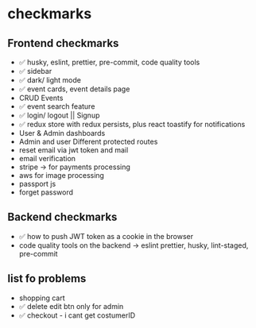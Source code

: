 # checkmarks

## Frontend checkmarks

* ✅ husky, eslint, prettier, pre-commit, code quality tools
* ✅ sidebar
* ✅ dark/ light mode
* ✅ event cards, event details page
* CRUD Events
* ✅ event search feature
* ✅ login/ logout || Signup
* ✅ redux store with redux persists, plus react toastify for notifications
* User & Admin dashboards
* Admin and user Different protected routes
* reset email via jwt token and mail
* email verification
* stripe -> for payments processing
* aws for image processing
* passport js
* forget password

## Backend checkmarks

* ✅ how to push JWT token as a cookie in the browser
* code quality tools on the backend -> eslint prettier, husky, lint-staged, pre-commit

## list fo problems

* shopping cart
* ✅ delete edit btn only for admin
* ✅ checkout - i cant get costumerID
